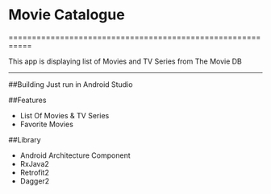 # Movie Catalogue
===========================================================

This app is displaying list of Movies and TV Series from The Movie DB

-----------------------------------------------------------
##Building
Just run in Android Studio

##Features
- List Of Movies & TV Series
- Favorite Movies

##Library
- Android Architecture Component
- RxJava2
- Retrofit2
- Dagger2
